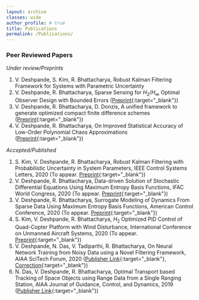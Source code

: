 ```yaml
---
layout: archive
classes: wide
author_profile: # true
title: Publications
permalink: /Publications/
---
```

### Peer Reviewed Papers
_Under review/Preprints_
1. V. Deshpande, S. Kim, R. Bhattacharya, Robust Kalman Filtering Framework for Systems with Parametric Uncertainty  
1. V. Deshpande, R. Bhattacharya, Sparse Sensing for $H_2/H_{\infty}$ Optimal Observer Design with Bounded Errors ([Preprint](https://arxiv.org/abs/2003.10887){:target="_blank"})  
1. V. Deshpande, R. Bhattacharya, D. Donzis, A unified framework to generate optimized compact finite difference schemes ([Preprint](https://arxiv.org/abs/1912.07382){:target="_blank"})  
1. V. Deshpande, R. Bhattacharya, On Improved Statistical Accuracy of Low-Order Polynomial Chaos Approximations ([Preprint](https://arxiv.org/abs/1909.03516){:target="_blank"})  

_Accepted/Published_
1. S. Kim, V. Deshpande, R. Bhattacharya, Robust Kalman Filtering with Probabilistic Uncertainty in System Parameters, IEEE Control Systems Letters, 2020 (To appear. [Preprint](https://arxiv.org/abs/2003.10926){:target="_blank"})  
1. V. Deshpande, R. Bhattacharya, Data-driven Solution of Stochastic Differential Equations Using Maximum Entropy Basis Functions, IFAC World Congress, 2020 (To appear. [Preprint](https://arxiv.org/abs/2004.01736){:target="_blank"})  
1. V. Deshpande, R. Bhattacharya, Surrogate Modeling of Dynamics From Sparse Data Using Maximum Entropy Basis Functions, American Control Conference, 2020 (To appear. [Preprint](https://arxiv.org/abs/1911.03016){:target="_blank"})  
1. S. Kim, V. Deshpande, R. Bhattacharya, $H_{2}$ Optimized PID Control of Quad-Copter Platform with Wind Disturbance, International Conference on Unmanned Aircraft Systems, 2020 (To appear. [Preprint](https://arxiv.org/abs/2003.13801){:target="_blank"})  
1. V. Deshpande, N. Das, V. Tadiparthi, R. Bhattacharya, On Neural Network Training from Noisy Data using a Novel Filtering Framework, AIAA SciTech Forum, 2020 ([Publisher Link](https://arc.aiaa.org/doi/10.2514/6.2020-1869){:target="_blank"}, [Correction](https://arc.aiaa.org/doi/10.2514/6.2020-1869.c1){:target="_blank"})  
1. N. Das, V. Deshpande, R. Bhattacharya, Optimal Transport based Tracking of Space Objects using Range Data from a Single Ranging Station, AIAA Journal of Guidance, Control, and Dynamics, 2019 ([Publisher Link](https://arc.aiaa.org/doi/abs/10.2514/1.G003796?journalCode=jgcd){:target="_blank"})  
